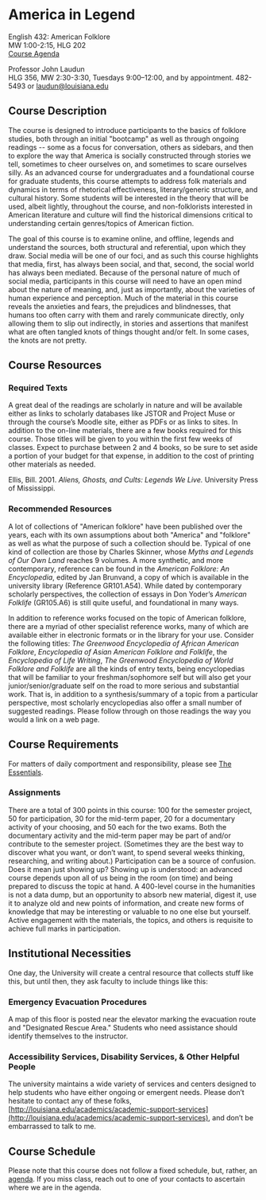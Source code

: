 <!-- ![American Legends](../img/american_legends.jpg)  -->

# America in Legend

English 432: American Folklore  
MW 1:00-2:15, HLG 202  
[Course Agenda](agenda.md)

Professor John Laudun  
HLG 356, MW 2:30-3:30, Tuesdays 9:00–12:00, and by appointment. 482-5493 or laudun@louisiana.edu


## Course Description

The course is designed to introduce participants to the basics of folklore studies, both through an initial "bootcamp" as well as through ongoing readings -- some as a focus for conversation, others as sidebars, and then to explore the way that America is socially constructed through stories we tell, sometimes to cheer ourselves on, and sometimes to scare ourselves silly. As an advanced course for undergraduates and a foundational course for graduate students, this course attempts to address folk materials and dynamics in terms of rhetorical effectiveness, literary/generic structure, and cultural history. Some students will be interested in the theory that will be used, albeit lightly, throughout the course, and non-folklorists interested in American literature and culture will find the historical dimensions critical to understanding certain genres/topics of American fiction.

The goal of this course is to examine online, and offline, legends and understand the sources, both structural and referential, upon which they draw. Social media will be one of our foci, and as such this course highlights that media, first, has always been social, and that, second, the social world has always been mediated. Because of the personal nature of much of social media, participants in this course will need to have an open mind about the nature of meaning, and, just as importantly, about the varieties of human experience and perception. Much of the material in this course reveals the anxieties and fears, the prejudices and blindnesses, that humans too often carry with them and rarely communicate directly, only allowing them to slip out indirectly, in stories and assertions that manifest what are often tangled knots of things thought and/or felt. In some cases, the knots are not pretty.


## Course Resources

### Required Texts

A great deal of the readings are scholarly in nature and will be available either as links to scholarly databases like JSTOR and Project Muse or through the course’s Moodle site, either as PDFs or as links to sites. In addition to the on-line materials, there are a few books required for this course. Those titles will be given to you within the first few weeks of classes. Expect to purchase between 2 and 4 books, so be sure to set aside a portion of your budget for that expense, in addition to the cost of printing other materials as needed.

Ellis, Bill. 2001. _Aliens, Ghosts, and Cults: Legends We Live._ University Press of Mississippi.

### Recommended Resources

A lot of collections of "American folklore" have been published over the years, each with its own assumptions about both "America" and "folklore" as well as what the purpose of such a collection should be. Typical of one kind of collection are those by Charles Skinner, whose _Myths and Legends of Our Own Land_ reaches 9 volumes. A more synthetic, and more contemporary, reference can be found in the _American Folklore: An Encyclopedia_, edited by Jan Brunvand, a copy of which is available in the university library (Reference GR101.A54). While dated by contemporary scholarly perspectives, the collection of essays in Don Yoder’s _American Folklife_ (GR105.A6) is still quite useful, and foundational in many ways.

In addition to reference works focused on the topic of American folklore, there are a myriad of other specialist reference works, many of which are available either in electronic formats or in the library for your use. Consider the following titles: _The Greenwood Encyclopedia of African American Folklore_, _Encyclopedia of Asian American Folklore and Folklife_, the _Encyclopedia of Life Writing_, _The Greenwood Encyclopedia of World Folklore and Folklife_ are all the kinds of entry texts, being encyclopedias that will be familiar to your freshman/sophomore self but will also get your junior/senior/graduate self on the road to more serious and substantial work. That is, in addition to a synthesis/summary of a topic from a particular perspective, most scholarly encyclopedias also offer a small number of suggested readings. Please follow through on those readings the way you would a link on a web page.



## Course Requirements

For matters of daily comportment and responsibility, please see [The Essentials](../essentials.md).

### Assignments

There are a total of 300 points in this course: 100 for the semester project, 50 for participation, 30 for the mid-term paper, 20 for a documentary activity of your choosing, and 50 each for the two exams. Both the documentary activity and the mid-term paper may be part of and/or contribute to the semester project. (Sometimes they are the best way to discover what you want, or don’t want, to spend several weeks thinking, researching, and writing about.) Participation can be a source of confusion. Does it mean just showing up? Showing up is understood: an advanced course depends upon all of us being in the room (on time) and being prepared to discuss the topic at hand. A 400-level course in the humanities is not a data dump, but an opportunity to absorb new material, digest it, use it to analyze old and new points of information, and create new forms of knowledge that may be interesting or valuable to no one else but yourself. Active engagement with the materials, the topics, and others is requisite to achieve full marks in participation.


## Institutional Necessities

One day, the University will create a central resource that collects stuff like this, but until then, they ask faculty to include things like this:

### Emergency Evacuation Procedures

A map of this floor is posted near the elevator marking the evacuation route and "Designated Rescue Area." Students who need assistance should identify themselves to the instructor.

### Accessibility Services, Disability Services, & Other Helpful People

The university maintains a wide variety of services and centers designed to help students who have either ongoing or emergent needs. Please don’t hesitate to contact any of these folks, [http://louisiana.edu/academics/academic-support-services](http://louisiana.edu/academics/academic-support-services), and don’t be embarrassed to talk to me.


## Course Schedule

Please note that this course does not follow a fixed schedule, but, rather, an [agenda](agenda.md). If you miss class, reach out to one of your contacts to ascertain where we are in the agenda.
